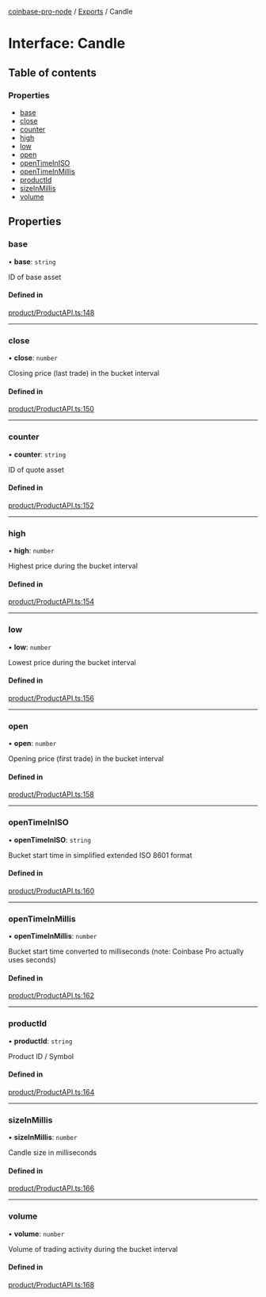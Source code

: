 [coinbase-pro-node](../README.md) / [Exports](../modules.md) / Candle

# Interface: Candle

## Table of contents

### Properties

- [base](Candle.md#base)
- [close](Candle.md#close)
- [counter](Candle.md#counter)
- [high](Candle.md#high)
- [low](Candle.md#low)
- [open](Candle.md#open)
- [openTimeInISO](Candle.md#opentimeiniso)
- [openTimeInMillis](Candle.md#opentimeinmillis)
- [productId](Candle.md#productid)
- [sizeInMillis](Candle.md#sizeinmillis)
- [volume](Candle.md#volume)

## Properties

### base

• **base**: `string`

ID of base asset

#### Defined in

[product/ProductAPI.ts:148](https://github.com/bennycode/coinbase-pro-node/blob/208278f/src/product/ProductAPI.ts#L148)

---

### close

• **close**: `number`

Closing price (last trade) in the bucket interval

#### Defined in

[product/ProductAPI.ts:150](https://github.com/bennycode/coinbase-pro-node/blob/208278f/src/product/ProductAPI.ts#L150)

---

### counter

• **counter**: `string`

ID of quote asset

#### Defined in

[product/ProductAPI.ts:152](https://github.com/bennycode/coinbase-pro-node/blob/208278f/src/product/ProductAPI.ts#L152)

---

### high

• **high**: `number`

Highest price during the bucket interval

#### Defined in

[product/ProductAPI.ts:154](https://github.com/bennycode/coinbase-pro-node/blob/208278f/src/product/ProductAPI.ts#L154)

---

### low

• **low**: `number`

Lowest price during the bucket interval

#### Defined in

[product/ProductAPI.ts:156](https://github.com/bennycode/coinbase-pro-node/blob/208278f/src/product/ProductAPI.ts#L156)

---

### open

• **open**: `number`

Opening price (first trade) in the bucket interval

#### Defined in

[product/ProductAPI.ts:158](https://github.com/bennycode/coinbase-pro-node/blob/208278f/src/product/ProductAPI.ts#L158)

---

### openTimeInISO

• **openTimeInISO**: `string`

Bucket start time in simplified extended ISO 8601 format

#### Defined in

[product/ProductAPI.ts:160](https://github.com/bennycode/coinbase-pro-node/blob/208278f/src/product/ProductAPI.ts#L160)

---

### openTimeInMillis

• **openTimeInMillis**: `number`

Bucket start time converted to milliseconds (note: Coinbase Pro actually uses seconds)

#### Defined in

[product/ProductAPI.ts:162](https://github.com/bennycode/coinbase-pro-node/blob/208278f/src/product/ProductAPI.ts#L162)

---

### productId

• **productId**: `string`

Product ID / Symbol

#### Defined in

[product/ProductAPI.ts:164](https://github.com/bennycode/coinbase-pro-node/blob/208278f/src/product/ProductAPI.ts#L164)

---

### sizeInMillis

• **sizeInMillis**: `number`

Candle size in milliseconds

#### Defined in

[product/ProductAPI.ts:166](https://github.com/bennycode/coinbase-pro-node/blob/208278f/src/product/ProductAPI.ts#L166)

---

### volume

• **volume**: `number`

Volume of trading activity during the bucket interval

#### Defined in

[product/ProductAPI.ts:168](https://github.com/bennycode/coinbase-pro-node/blob/208278f/src/product/ProductAPI.ts#L168)
